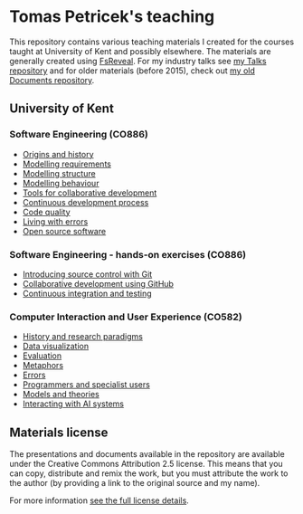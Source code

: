 Tomas Petricek's teaching
=========================

This repository contains various teaching materials I created for the courses taught at
University of Kent and possibly elsewhere. The materials are generally
created using [FsReveal](http://github.com/fsprojects/FsReveal). For my industry talks
see [my Talks repository](http://github.com/tpetricek/Talks/) and for older materials
(before 2015), check out [my old Documents repository](http://github.com/tpetricek/Documents/).

University of Kent
------------------

### Software Engineering (CO886)

 * [Origins and history](https://tpetricek.github.io/Teaching/software-engineering/history.html)
 * [Modelling requirements](https://tpetricek.github.io/Teaching/software-engineering/requirements.html)
 * [Modelling structure](https://tpetricek.github.io/Teaching/software-engineering/structure.html)
 * [Modelling behaviour](https://tpetricek.github.io/Teaching/software-engineering/behaviour.html)
 * [Tools for collaborative development](https://tpetricek.github.io/Teaching/software-engineering/collaborative.html)
 * [Continuous development process](https://tpetricek.github.io/Teaching/software-engineering/continuous.html)
 * [Code quality](https://tpetricek.github.io/Teaching/software-engineering/code.html)
 * [Living with errors](https://tpetricek.github.io/Teaching/software-engineering/errors.html)
 * [Open source software](https://tpetricek.github.io/Teaching/software-engineering/oss.html)

### Software Engineering - hands-on exercises (CO886)

 * [Introducing source control with Git](https://github.com/tpetricek/Teaching/blob/master/software-engineering-classes/git-introduction/instructions.md)
 * [Collaborative development using GitHub](https://github.com/tpetricek/Teaching/blob/master/software-engineering-classes/github-introduction/instructions.md)
 * [Continuous integration and testing](https://github.com/tpetricek/Teaching/blob/master/software-engineering-classes/continuous-integration/instructions.md)

### Computer Interaction and User Experience (CO582)

 * [History and research paradigms](https://tpetricek.github.io/Teaching/human-computer-interaction/paradigms.html)
 * [Data visualization](https://tpetricek.github.io/Teaching/human-computer-interaction/dataviz.html)
 * [Evaluation](https://tpetricek.github.io/Teaching/human-computer-interaction/evaluation.html)
 * [Metaphors](https://tpetricek.github.io/Teaching/human-computer-interaction/metaphors.html)
 * [Errors](https://tpetricek.github.io/Teaching/human-computer-interaction/errors.html)
 * [Programmers and specialist users](https://tpetricek.github.io/Teaching/human-computer-interaction/specialist.html)
 * [Models and theories](https://tpetricek.github.io/Teaching/human-computer-interaction/models.html)
 * [Interacting with AI systems](https://tpetricek.github.io/Teaching/human-computer-interaction/ai-systems.html)

Materials license
-----------------

The presentations and documents available in the repository are available under the Creative
Commons Attribution 2.5 license.  This means that you can copy, distribute and remix the work,
but you must attribute the work to the author (by providing a link to the original source
and my name).

For more information [see the full license details](http://creativecommons.org/licenses/by/2.5/).
